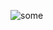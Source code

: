 
![some](https://drive.google.com/file/d/1lMcIxv5aoln0D_l8a_-pzmw2pYkDmedz/view)
<!--stackedit_data:
eyJoaXN0b3J5IjpbLTE3MDkyMTEwMzUsLTIwODg3NDY2MTJdfQ
==
-->